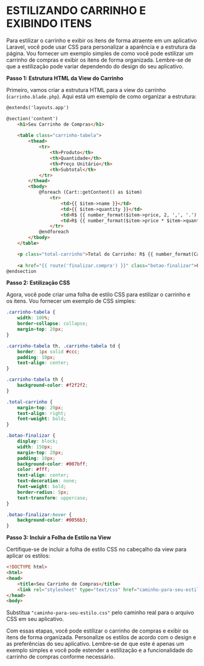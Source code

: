 # ESTILIZANDO CARRINHO E EXIBINDO ITENS
Para estilizar o carrinho e exibir os itens de forma atraente em um aplicativo Laravel, você pode usar CSS para personalizar a aparência e a estrutura da página. Vou fornecer um exemplo simples de como você pode estilizar um carrinho de compras e exibir os itens de forma organizada. Lembre-se de que a estilização pode variar dependendo do design do seu aplicativo.

**Passo 1: Estrutura HTML da View do Carrinho**

Primeiro, vamos criar a estrutura HTML para a view do carrinho (`carrinho.blade.php`). Aqui está um exemplo de como organizar a estrutura:

```html
@extends('layouts.app')

@section('content')
    <h1>Seu Carrinho de Compras</h1>
    
    <table class="carrinho-tabela">
        <thead>
            <tr>
                <th>Produto</th>
                <th>Quantidade</th>
                <th>Preço Unitário</th>
                <th>Subtotal</th>
            </tr>
        </thead>
        <tbody>
            @foreach (Cart::getContent() as $item)
                <tr>
                    <td>{{ $item->name }}</td>
                    <td>{{ $item->quantity }}</td>
                    <td>R$ {{ number_format($item->price, 2, ',', '.') }}</td>
                    <td>R$ {{ number_format($item->price * $item->quantity, 2, ',', '.') }}</td>
                </tr>
            @endforeach
        </tbody>
    </table>

    <p class="total-carrinho">Total do Carrinho: R$ {{ number_format(Cart::getTotal(), 2, ',', '.') }}</p>
    
    <a href="{{ route('finalizar.compra') }}" class="botao-finalizar">Finalizar Compra</a>
@endsection
```

**Passo 2: Estilização CSS**

Agora, você pode criar uma folha de estilo CSS para estilizar o carrinho e os itens. Vou fornecer um exemplo de CSS simples:

```css
.carrinho-tabela {
    width: 100%;
    border-collapse: collapse;
    margin-top: 20px;
}

.carrinho-tabela th, .carrinho-tabela td {
    border: 1px solid #ccc;
    padding: 10px;
    text-align: center;
}

.carrinho-tabela th {
    background-color: #f2f2f2;
}

.total-carrinho {
    margin-top: 20px;
    text-align: right;
    font-weight: bold;
}

.botao-finalizar {
    display: block;
    width: 150px;
    margin-top: 20px;
    padding: 10px;
    background-color: #007bff;
    color: #fff;
    text-align: center;
    text-decoration: none;
    font-weight: bold;
    border-radius: 5px;
    text-transform: uppercase;
}

.botao-finalizar:hover {
    background-color: #0056b3;
}
```

**Passo 3: Incluir a Folha de Estilo na View**

Certifique-se de incluir a folha de estilo CSS no cabeçalho da view para aplicar os estilos:

```html
<!DOCTYPE html>
<html>
<head>
    <title>Seu Carrinho de Compras</title>
    <link rel="stylesheet" type="text/css" href="caminho-para-seu-estilo.css">
</head>
<body>
```

Substitua `"caminho-para-seu-estilo.css"` pelo caminho real para o arquivo CSS em seu aplicativo.

Com essas etapas, você pode estilizar o carrinho de compras e exibir os itens de forma organizada. Personalize os estilos de acordo com o design e as preferências do seu aplicativo. Lembre-se de que este é apenas um exemplo simples e você pode estender a estilização e a funcionalidade do carrinho de compras conforme necessário.